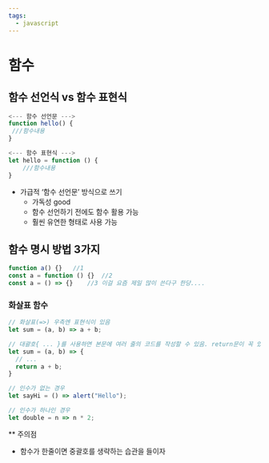 ```yaml
---
tags:
  - javascript
---
```

# 함수


## 함수 선언식 vs 함수 표현식

```jsx
<--- 함수 선언문 --->
function hello() {
 ///함수내용
} 

<--- 함수 표현식 --->
let hello = function () {
	///함수내용
} 
```

- 가급적 ‘함수 선언문’ 방식으로 쓰기
    - 가독성 good
    - 함수 선언하기 전에도 함수 활용 가능
    - 훨씬 유연한 형태로 사용 가능


## 함수 명시 방법 3가지 

```jsx
function a() {}   //1
const a = function () {}  //2
const a = () => {}    //3 이걸 요즘 제일 많이 쓴다구 한당.... 
```

    

### 화살표 함수 

```jsx
// 화살표(=>) 우측엔 표현식이 있음
let sum = (a, b) => a + b;

// 대괄호{ ... }를 사용하면 본문에 여러 줄의 코드를 작성할 수 있음. return문이 꼭 있어야 함.
let sum = (a, b) => {
  // ...
  return a + b;
}

// 인수가 없는 경우
let sayHi = () => alert("Hello");

// 인수가 하나인 경우
let double = n => n * 2;
```

 ** 주의점 

- 함수가 한줄이면 중괄호를 생략하는 습관을 들이자